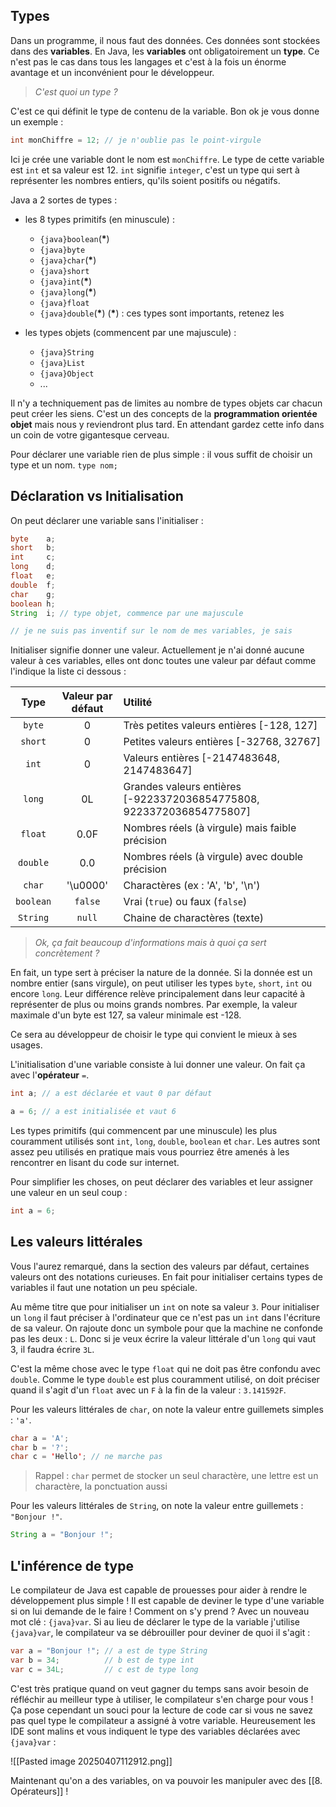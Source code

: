 ## Types

Dans un programme, il nous faut des données. Ces données sont stockées dans des **variables**.
En Java, les **variables** ont obligatoirement un **type**. Ce n'est pas le cas dans tous les langages et c'est à la fois un énorme avantage et un inconvénient pour le développeur.

> *C'est quoi un type ?*

C'est ce qui définit le type de contenu de la variable. Bon ok je vous donne un exemple :

```java
int monChiffre = 12; // je n'oublie pas le point-virgule
```

Ici je crée une variable dont le nom est `monChiffre`. Le type de cette variable est `int` et sa valeur est 12.
`int` signifie `integer`, c'est un type qui sert à représenter les nombres entiers, qu'ils soient positifs ou négatifs.

Java a 2 sortes de types :
- les 8 types primitifs (en minuscule) :
    - `{java}boolean`(**\***)
    - `{java}byte`
    - `{java}char`(**\***)
    - `{java}short`
    - `{java}int`(**\***)
    - `{java}long`(**\***)
    - `{java}float`
    - `{java}double`(**\***)
(**\***) : ces types sont importants, retenez les

- les types objets (commencent par une majuscule) :
    - `{java}String`
    - `{java}List`
    - `{java}Object`
    - ...

Il n'y a techniquement pas de limites au nombre de types objets car chacun peut créer les siens. C'est un des concepts de la **programmation orientée objet** mais nous y reviendront plus tard. En attendant gardez cette info dans un coin de votre gigantesque cerveau.

Pour déclarer une variable rien de plus simple : il vous suffit de choisir un type et un nom.
`type nom;`

## Déclaration vs Initialisation

On peut déclarer une variable sans l'initialiser :

```java
byte    a;
short   b;
int     c;
long    d;
float   e;
double  f;
char    g;
boolean h;
String  i; // type objet, commence par une majuscule

// je ne suis pas inventif sur le nom de mes variables, je sais
```

Initialiser signifie donner une valeur. Actuellement je n'ai donné aucune valeur à ces variables, elles ont donc toutes une valeur par défaut comme l'indique la liste ci dessous :

|   Type    | Valeur par défaut | Utilité                                                              |
| :-------: | :---------------: | :------------------------------------------------------------------- |
|  `byte`   |         0         | Très petites valeurs entières [-128, 127]                            |
|  `short`  |         0         | Petites valeurs entières [-32768, 32767]                             |
|   `int`   |         0         | Valeurs entières [-2147483648, 2147483647]                           |
|  `long`   |        0L         | Grandes valeurs entières [-9223372036854775808, 9223372036854775807] |
|  `float`  |       0.0F        | Nombres réels (à virgule) mais faible précision                      |
| `double`  |        0.0        | Nombres réels (à virgule) avec double précision                      |
|  `char`   |     '\u0000'      | Charactères (ex : 'A', 'b', '\n')                                    |
| `boolean` |      `false`      | Vrai (`true`) ou faux (`false`)                                      |
| `String`  |      `null`       | Chaine de charactères (texte)                                        |

> *Ok, ça fait beaucoup d'informations mais à quoi ça sert concrètement ?*

En fait, un type sert à préciser la nature de la donnée. Si la donnée est un nombre entier (sans virgule), on peut utiliser les types `byte`, `short`, `int` ou encore `long`.
Leur différence relève principalement dans leur capacité à représenter de plus ou moins grands nombres. Par exemple, la valeur maximale d'un byte est 127, sa valeur minimale est -128.

Ce sera au développeur de choisir le type qui convient le mieux à ses usages.

L'initialisation d'une variable consiste à lui donner une valeur. On fait ça avec l'**opérateur** `=`.

```java
int a; // a est déclarée et vaut 0 par défaut

a = 6; // a est initialisée et vaut 6
```

Les types primitifs (qui commencent par une minuscule) les plus couramment utilisés sont `int`, `long`, `double`, `boolean` et `char`. Les autres sont assez peu utilisés en pratique mais vous pourriez être amenés à les rencontrer en lisant du code sur internet.

Pour simplifier les choses, on peut déclarer des variables et leur assigner une valeur en un seul coup :

```java
int a = 6;
```

## Les valeurs littérales

Vous l'aurez remarqué, dans la section des valeurs par défaut, certaines valeurs ont des notations curieuses. En fait pour initialiser certains types de variables il faut une notation un peu spéciale.

Au même titre que pour initialiser un `int` on note sa valeur `3`. Pour initialiser un `long` il faut préciser à l'ordinateur que ce n'est pas un `int` dans l'écriture de sa valeur. On rajoute donc un symbole pour que la machine ne confonde pas les deux : `L`. Donc si je veux écrire la valeur littérale d'un `long` qui vaut 3, il faudra écrire `3L`.

C'est la même chose avec le type `float` qui ne doit pas être confondu avec `double`. Comme le type `double` est plus couramment utilisé, on doit préciser quand il s'agit d'un `float` avec un `F` à la fin de la valeur : `3.141592F`.

Pour les valeurs littérales de `char`, on note la valeur entre guillemets simples : `'a'`. 
```java
char a = 'A';
char b = '?';
char c = 'Hello'; // ne marche pas
```
> Rappel : `char` permet de stocker un seul charactère, une lettre est un charactère, la ponctuation aussi

Pour les valeurs littérales de `String`, on note la valeur entre guillemets : `"Bonjour !"`. 
```java
String a = "Bonjour !";
```

## L'inférence de type

Le compilateur de Java est capable de prouesses pour aider à rendre le développement plus simple ! Il est capable de deviner le type d'une variable si on lui demande de le faire !
Comment on s'y prend ? Avec un nouveau mot clé : `{java}var`. Si au lieu de déclarer le type de la variable j'utilise `{java}var`, le compilateur va se débrouiller pour deviner de quoi il s'agit :

```java
var a = "Bonjour !"; // a est de type String
var b = 34;          // b est de type int
var c = 34L;         // c est de type long
```

C'est très pratique quand on veut gagner du temps sans avoir besoin de réfléchir au meilleur type à utiliser, le compilateur s'en charge pour vous !
Ça pose cependant un souci pour la lecture de code car si vous ne savez pas quel type le compilateur a assigné à votre variable. Heureusement les IDE sont malins et vous indiquent le type des variables déclarées avec `{java}var` :

![[Pasted image 20250407112912.png]]

Maintenant qu'on a des variables, on va pouvoir les manipuler avec des [[8. Opérateurs]] !